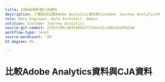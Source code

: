 ```yaml
---
title: 比較AA資料與CJA資料
description: 了解如何比較Adobe Analytics資料與Customer Journey Analytics中的資料
role: Data Engineer, Data Architect, Admin
solution: Customer Journey Analytics
source-git-commit: 25557196c9841489e2732dece2c3402ebaf6224e
workflow-type: tm+mt
source-wordcount: '29'
ht-degree: 0%

---
```



# 比較Adobe Analytics資料與CJA資料

